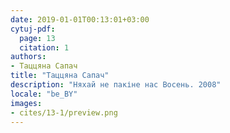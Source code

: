 ```yaml
---
date: 2019-01-01T00:13:01+03:00
cytuj-pdf:
  page: 13
  citation: 1
authors:
- Таццяна Сапач
title: "Таццяна Сапач"
description: "Няхай не пакіне нас Восень. 2008"
locale: "be_BY"
images:
- cites/13-1/preview.png
---
```

